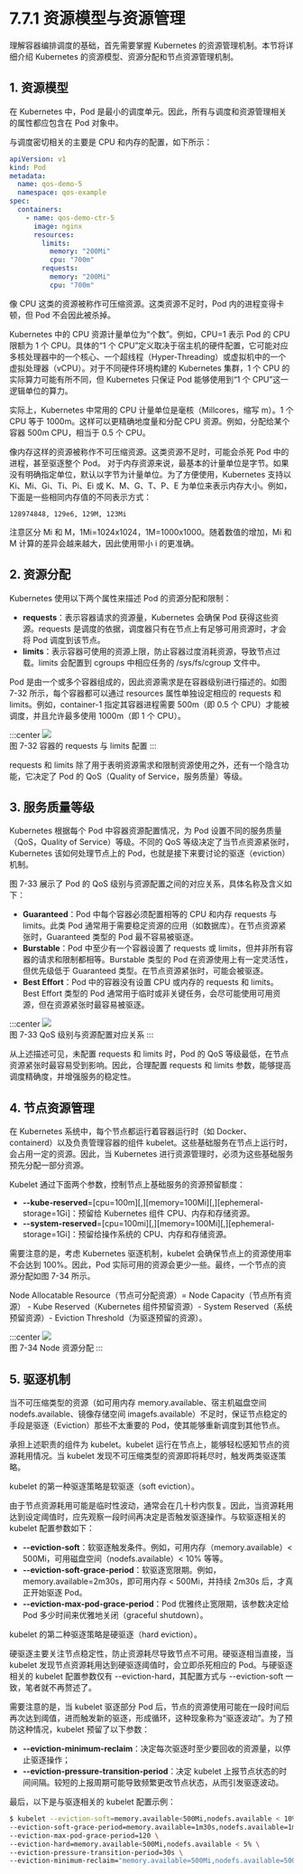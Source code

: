 # 7.7.1 资源模型与资源管理


理解容器编排调度的基础，首先需要掌握 Kubernetes 的资源管理机制。本节将详细介绍 Kubernetes 的资源模型、资源分配和节点资源管理机制。

## 1. 资源模型

在 Kubernetes 中，Pod 是最小的调度单元。因此，所有与调度和资源管理相关的属性都应包含在 Pod 对象中。

与调度密切相关的主要是 CPU 和内存的配置，如下所示：

```yaml
apiVersion: v1
kind: Pod
metadata:
  name: qos-demo-5
  namespace: qos-example
spec:
  containers:
    - name: qos-demo-ctr-5
      image: nginx
      resources:
        limits:
          memory: "200Mi"
          cpu: "700m"
        requests:
          memory: "200Mi"
          cpu: "700m"
```

像 CPU 这类的资源被称作可压缩资源。这类资源不足时，Pod 内的进程变得卡顿，但 Pod 不会因此被杀掉。

Kubernetes 中的 CPU 资源计量单位为“个数”。例如，CPU=1 表示 Pod 的 CPU 限额为 1 个 CPU。具体的“1 个 CPU”定义取决于宿主机的硬件配置，它可能对应多核处理器中的一个核心、一个超线程（Hyper-Threading）或虚拟机中的一个虚拟处理器（vCPU）。对于不同硬件环境构建的 Kubernetes 集群，1 个 CPU 的实际算力可能有所不同，但 Kubernetes 只保证 Pod 能够使用到“1 个 CPU”这一逻辑单位的算力。

实际上，Kubernetes 中常用的 CPU 计量单位是毫核（Millcores，缩写 m）。1 个 CPU 等于 1000m。这样可以更精确地度量和分配 CPU 资源。例如，分配给某个容器 500m CPU，相当于 0.5 个 CPU。

像内存这样的资源被称作不可压缩资源。这类资源不足时，可能会杀死 Pod 中的进程，甚至驱逐整个 Pod。
对于内存资源来说，最基本的计量单位是字节。如果没有明确指定单位，默认以字节为计量单位。为了方便使用，Kubernetes 支持以 Ki、Mi、Gi、Ti、Pi、Ei 或 K、M、G、T、P、E 为单位来表示内存大小。例如，下面是一些相同内存值的不同表示方式：

```plain
128974848, 129e6, 129M, 123Mi
```
注意区分 Mi 和 M，1Mi=1024x1024，1M=1000x1000。随着数值的增加，Mi 和 M 计算的差异会越来越大，因此使用带小 i 的更准确。

## 2. 资源分配

Kubernetes 使用以下两个属性来描述 Pod 的资源分配和限制：

- **requests**：表示容器请求的资源量，Kubernetes 会确保 Pod 获得这些资源。requests 是调度的依据，调度器只有在节点上有足够可用资源时，才会将 Pod 调度到该节点。
- **limits**：表示容器可使用的资源上限，防止容器过度消耗资源，导致节点过载。limits 会配置到 cgroups 中相应任务的 /sys/fs/cgroup 文件中。

Pod 是由一个或多个容器组成的，因此资源需求是在容器级别进行描述的。如图 7-32 所示，每个容器都可以通过 resources 属性单独设定相应的 requests 和 limits。例如，container-1 指定其容器进程需要 500m（即 0.5 个 CPU）才能被调度，并且允许最多使用 1000m（即 1 个 CPU）。

:::center
  ![](../assets/requests-limits.png)<br/>
  图 7-32 容器的 requests 与 limits 配置
:::

requests 和 limits 除了用于表明资源需求和限制资源使用之外，还有一个隐含功能，它决定了 Pod 的 QoS（Quality of Service，服务质量）等级。

## 3. 服务质量等级

Kubernetes 根据每个 Pod 中容器资源配置情况，为 Pod 设置不同的服务质量（QoS，Quality of Service）等级。不同的 QoS 等级决定了当节点资源紧张时，Kubernetes 该如何处理节点上的 Pod，也就是接下来要讨论的驱逐（eviction）机制。

图 7-33 展示了 Pod 的 QoS 级别与资源配置之间的对应关系，具体名称及含义如下：

- **Guaranteed**：Pod 中每个容器必须配置相等的 CPU 和内存 requests 与 limits。此类 Pod 通常用于需要稳定资源的应用（如数据库）。在节点资源紧张时，Guaranteed 类型的 Pod 最不容易被驱逐。
- **Burstable**：Pod 中至少有一个容器设置了 requests 或 limits，但并非所有容器的请求和限制都相等。Burstable 类型的 Pod 在资源使用上有一定灵活性，但优先级低于 Guaranteed 类型。在节点资源紧张时，可能会被驱逐。
- **Best Effort**：Pod 中的容器没有设置 CPU 或内存的 requests 和 limits。Best Effort 类型的 Pod 通常用于临时或非关键任务，会尽可能使用可用资源，但在资源紧张时最容易被驱逐。

:::center
  ![](../assets/qos.webp)<br/>
  图 7-33 QoS 级别与资源配置对应关系
:::

从上述描述可见，未配置 requests 和 limits 时，Pod 的 QoS 等级最低，在节点资源紧张时最容易受到影响。因此，合理配置 requests 和 limits 参数，能够提高调度精确度，并增强服务的稳定性。

## 4. 节点资源管理

在 Kubernetes 系统中，每个节点都运行着容器运行时（如 Docker、containerd）以及负责管理容器的组件 kubelet。这些基础服务在节点上运行时，会占用一定的资源。因此，当 Kubernetes 进行资源管理时，必须为这些基础服务预先分配一部分资源。

Kubelet 通过下面两个参数，控制节点上基础服务的资源预留额度：

- **--kube-reserved**=[cpu=100m][,][memory=100Mi][,][ephemeral-storage=1Gi]：预留给 Kubernetes 组件 CPU、内存和存储资源。
- **--system-reserved**=[cpu=100mi][,][memory=100Mi][,][ephemeral-storage=1Gi]：预留给操作系统的 CPU、内存和存储资源。

需要注意的是，考虑 Kubernetes 驱逐机制，kubelet 会确保节点上的资源使用率不会达到 100%。因此，Pod 实际可用的资源会更少一些。最终，一个节点的资源分配如图 7-34 所示。

Node Allocatable Resource（节点可分配资源）= Node Capacity（节点所有资源） - Kube Reserved（Kubernetes 组件预留资源）- System Reserved（系统预留资源）- Eviction Threshold（为驱逐预留的资源）。

:::center
  ![](../assets/k8s-resource.svg)<br/>
  图 7-34 Node 资源分配
:::

## 5. 驱逐机制

当不可压缩类型的资源（如可用内存 memory.available、宿主机磁盘空间 nodefs.available、镜像存储空间 imagefs.available）不足时，保证节点稳定的手段是驱逐（Eviction）那些不太重要的 Pod，使其能够重新调度到其他节点。

承担上述职责的组件为 kubelet。kubelet 运行在节点上，能够轻松感知节点的资源耗用情况。当 kubelet 发现不可压缩类型的资源即将耗尽时，触发两类驱逐策略。

kubelet 的第一种驱逐策略是软驱逐（soft eviction）。

由于节点资源耗用可能是临时性波动，通常会在几十秒内恢复。因此，当资源耗用达到设定阈值时，应先观察一段时间再决定是否触发驱逐操作。与软驱逐相关的 kubelet 配置参数如下：

- **--eviction-soft**：软驱逐触发条件。例如，可用内存（memory.available）< 500Mi，可用磁盘空间（nodefs.available）< 10% 等等。
- **--eviction-soft-grace-period**：软驱逐宽限期。例如，memory.available=2m30s，即可用内存 < 500Mi，并持续 2m30s 后，才真正开始驱逐 Pod。
- **--eviction-max-pod-grace-period**：Pod 优雅终止宽限期，该参数决定给 Pod 多少时间来优雅地关闭（graceful shutdown）。

kubelet 的第二种驱逐策略是硬驱逐（hard eviction）。

硬驱逐主要关注节点稳定性，防止资源耗尽导致节点不可用。硬驱逐相当直接，当 kubelet 发现节点资源耗用达到硬驱逐阈值时，会立即杀死相应的 Pod。与硬驱逐相关的 kubelet 配置参数仅有 --eviction-hard，其配置方式与 --eviction-soft 一致，笔者就不再赘述了。

需要注意的是，当 kubelet 驱逐部分 Pod 后，节点的资源使用可能在一段时间后再次达到阈值，进而触发新的驱逐，形成循环，这种现象称为“驱逐波动”。为了预防这种情况，kubelet 预留了以下参数：

- **--eviction-minimum-reclaim**：决定每次驱逐时至少要回收的资源量，以停止驱逐操作；
- **--eviction-pressure-transition-period**：决定 kubelet 上报节点状态的时间间隔。较短的上报周期可能导致频繁更改节点状态，从而引发驱逐波动。

最后，以下是与驱逐相关的 kubelet 配置示例：

```bash
$ kubelet --eviction-soft=memory.available<500Mi,nodefs.available < 10%,nodefs.inodesFree < 5%,imagefs.available < 15% \
--eviction-soft-grace-period=memory.available=1m30s,nodefs.available=1m30s \
--eviction-max-pod-grace-period=120 \
--eviction-hard=memory.available<500Mi,nodefs.available < 5% \
--eviction-pressure-transition-period=30s \
--eviction-minimum-reclaim="memory.available=500Mi,nodefs.available=500Mi,imagefs.available=1Gi"
```









